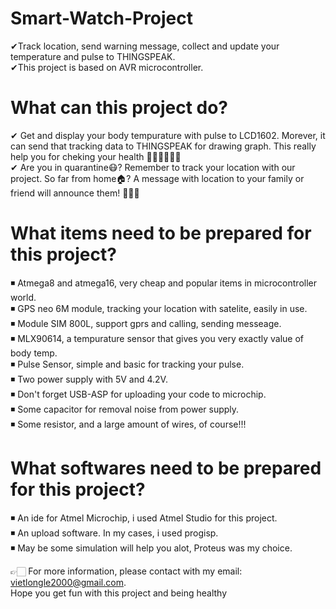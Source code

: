 # Smart-Watch-Project
✔Track location, send warning message, collect and update your temperature and pulse to THINGSPEAK.  
✔This  project is based on AVR microcontroller.  

# What can this project do?
✔  Get and display your body tempurature with pulse to LCD1602. Morever, it can send that tracking data to THINGSPEAK for drawing graph. This really help you for cheking your health 💪🏻💪🏻💪🏻  
✔  Are you in quarantine😷? Remember to track your location with our project. So far from home🏠? A message with location to your family or friend will announce them! 📢📢📢  

#  What items need to be prepared for this project?  
◾ Atmega8 and atmega16, very cheap and popular items in microcontroller world.  
◾  GPS neo 6M module, tracking your location with satelite, easily in use.  
◾  Module SIM 800L, support gprs and calling, sending messeage.  
◾  MLX90614, a tempurature sensor that gives you very exactly value of body temp.  
◾  Pulse Sensor, simple and basic for tracking your pulse.  
◾  Two power supply with 5V and 4.2V.  
◾  Don't forget USB-ASP for uploading your code to microchip.  
◾  Some capacitor for removal noise from power supply.  
◾  Some resistor, and a large amount of wires, of course!!!  

# What softwares need to be prepared for this project?  
◾  An ide for Atmel Microchip, i used Atmel Studio for this project.  
◾  An upload software. In my cases, i used progisp.  
◾  May be some simulation will help you alot, Proteus was my choice.  

👉🏻 For more information, please contact with my email: vietlongle2000@gmail.com.  
Hope you get fun with this  project and being healthy

